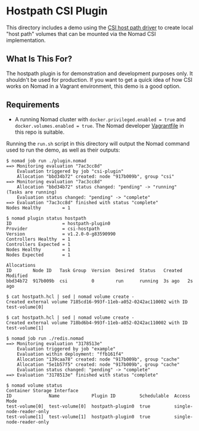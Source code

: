 # Hostpath CSI Plugin

This directory includes a demo using the [CSI host path
driver](https://github.com/kubernetes-csi/csi-driver-host-path) to create
local "host path" volumes that can be mounted via the Nomad CSI
implementation.

## What Is This For?

The hostpath plugin is for demonstration and development purposes only. It
shouldn't be used for production. If you want to get a quick idea of how CSI
works on Nomad in a Vagrant environment, this demo is a good option.

## Requirements

* A running Nomad cluster with `docker.privileged.enabled = true` and
  `docker.volumes.enabled = true`. The Nomad developer
  [Vagrantfile](https://github.com/hashicorp/nomad/blob/main/Vagrantfile) in
  this repo is suitable.

Running the `run.sh` script in this directory will output the Nomad command
used to run the demo, as well as their outputs:

```
$ nomad job run ./plugin.nomad
==> Monitoring evaluation "7ac3cc8d"
    Evaluation triggered by job "csi-plugin"
    Allocation "bbd34b72" created: node "917b009b", group "csi"
==> Monitoring evaluation "7ac3cc8d"
    Allocation "bbd34b72" status changed: "pending" -> "running" (Tasks are running)
    Evaluation status changed: "pending" -> "complete"
==> Evaluation "7ac3cc8d" finished with status "complete"
Nodes Healthy        = 1

$ nomad plugin status hostpath
ID                   = hostpath-plugin0
Provider             = csi-hostpath
Version              = v1.2.0-0-g83590990
Controllers Healthy  = 1
Controllers Expected = 1
Nodes Healthy        = 1
Nodes Expected       = 1

Allocations
ID        Node ID   Task Group  Version  Desired  Status   Created  Modified
bbd34b72  917b009b  csi         0        run      running  3s ago   2s ago

$ cat hostpath.hcl | sed | nomad volume create -
Created external volume 7185cd16-993f-11eb-a052-0242ac110002 with ID test-volume[0]

$ cat hostpath.hcl | sed | nomad volume create -
Created external volume 718bd6b4-993f-11eb-a052-0242ac110002 with ID test-volume[1]

$ nomad job run ./redis.nomad
==> Monitoring evaluation "3178513e"
    Evaluation triggered by job "example"
    Evaluation within deployment: "ffb161f4"
    Allocation "139caa78" created: node "917b009b", group "cache"
    Allocation "5e1b57f5" created: node "917b009b", group "cache"
    Evaluation status changed: "pending" -> "complete"
==> Evaluation "3178513e" finished with status "complete"

$ nomad volume status
Container Storage Interface
ID              Name            Plugin ID         Schedulable  Access Mode
test-volume[0]  test-volume[0]  hostpath-plugin0  true         single-node-reader-only
test-volume[1]  test-volume[1]  hostpath-plugin0  true         single-node-reader-only
```
